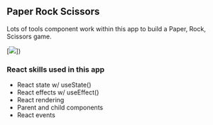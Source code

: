 ## Paper Rock Scissors

Lots of tools component work within this app to build a Paper, Rock, Scissors game.

[![](https://scotch-res.cloudinary.com/video/upload/vs_50,dl_200,e_loop/v1592352061/04_-_rock_paper_scissors_oupoes.gif)])

### React skills used in this app

- React state w/ useState()
- React effects w/ useEffect()
- React rendering
- Parent and child components
- React events
